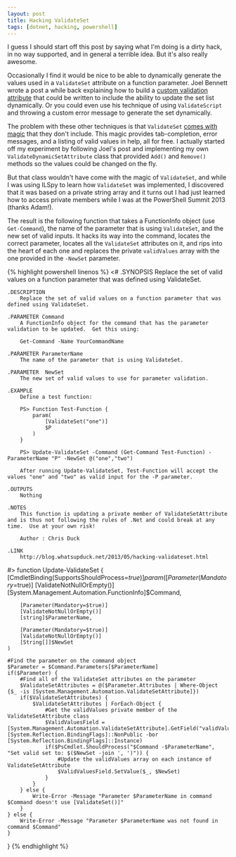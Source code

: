 ```yaml
---
layout: post
title: Hacking ValidateSet
tags: [dotnet, hacking, powershell]
---
```

I guess I should start off this post by saying what I'm doing is a dirty hack, in no way supported, and in general a terrible idea.  But it's also really awesome.

Occasionally I find it would be nice to be able to dynamically generate the values used in a ``ValidateSet`` attribute on a function parameter.  Joel Bennett wrote a post a while back explaining how to build a [custom validation attribute](http://huddledmasses.org/better-error-messages-for-powershell-validatepattern/) that could be written to include the ability to update the set list dynamically. Or you could even use his technique of using ``ValidateScript`` and throwing a custom error message to generate the set dynamically.

The problem with these other techniques is that ``ValidateSet`` [comes with magic](http://blogs.msdn.com/b/powershell/archive/2006/05/10/594175.aspx") that they don't include.  This magic provides tab-completion, error messages, and a listing of valid values in help, all for free.  I actually started off my experiment by following Joel's post and implementing my own ``ValidateDynamicSetAttribute`` class that provided ``Add()`` and ``Remove()`` methods so the values could be changed on the fly.

But that class wouldn't have come with the magic of ``ValidateSet``, and while I was using ILSpy to learn how ``ValidateSet`` was implemented, I discovered that it was based on a private string array and it turns out I had just learned how to access private members while I was at the PowerShell Summit 2013 (thanks Adam!).

The result is the following function that takes a FunctionInfo object (use ``Get-Command``), the name of the parameter that is using ``ValidateSet``, and the new set of valid inputs.  It hacks its way into the command, locates the correct parameter, locates all the ``ValidateSet`` attributes on it, and rips into the heart of each one and replaces the private ``validValues`` array with the one provided in the ``-NewSet`` parameter.

{% highlight powershell linenos %}
<#
	.SYNOPSIS
		Replace the set of valid values on a function parameter that was defined using ValidateSet.

	.DESCRIPTION
		Replace the set of valid values on a function parameter that was defined using ValidateSet.

	.PARAMETER Command
		A FunctionInfo object for the command that has the parameter validation to be updated.  Get this using:

		Get-Command -Name YourCommandName

	.PARAMETER ParameterName
		The name of the parameter that is using ValidateSet.

	.PARAMETER  NewSet
		The new set of valid values to use for parameter validation.

	.EXAMPLE
		Define a test function:

		PS> Function Test-Function {
			param(
				[ValidateSet("one")]
				$P
			)
		}

		PS> Update-ValidateSet -Command (Get-Command Test-Function) -ParameterName "P" -NewSet @("one","two")

		After running Update-ValidateSet, Test-Function will accept the values "one" and "two" as valid input for the -P parameter.

	.OUTPUTS
		Nothing

	.NOTES
		This function is updating a private member of ValidateSetAttribute and is thus not following the rules of .Net and could break at any time.  Use at your own risk!

		Author : Chris Duck

	.LINK
		http://blog.whatsupduck.net/2013/05/hacking-validateset.html
#>
function Update-ValidateSet {
	[CmdletBinding(SupportsShouldProcess=$true)]
	param(
		[Parameter(Mandatory=$true)]
		[ValidateNotNullOrEmpty()]
		[System.Management.Automation.FunctionInfo]$Command,

		[Parameter(Mandatory=$true)]
		[ValidateNotNullOrEmpty()]
		[string]$ParameterName,

		[Parameter(Mandatory=$true)]
		[ValidateNotNullOrEmpty()]
		[String[]]$NewSet
	)

	#Find the parameter on the command object
	$Parameter = $Command.Parameters[$ParameterName]
	if($Parameter) {
		#Find all of the ValidateSet attributes on the parameter
		$ValidateSetAttributes = @($Parameter.Attributes | Where-Object {$_ -is [System.Management.Automation.ValidateSetAttribute]})
		if($ValidateSetAttributes) {
			$ValidateSetAttributes | ForEach-Object {
				#Get the validValues private member of the ValidateSetAttribute class
				$ValidValuesField = [System.Management.Automation.ValidateSetAttribute].GetField("validValues", [System.Reflection.BindingFlags]::NonPublic -bor [System.Reflection.BindingFlags]::Instance)
				if($PsCmdlet.ShouldProcess("$Command -$ParameterName", "Set valid set to: $($NewSet -join ', ')")) {
					#Update the validValues array on each instance of ValidateSetAttribute
					$ValidValuesField.SetValue($_, $NewSet)
				}
			}
		} else {
			Write-Error -Message "Parameter $ParameterName in command $Command doesn't use [ValidateSet()]"
		}
	} else {
		Write-Error -Message "Parameter $ParameterName was not found in command $Command"
	}
}
{% endhighlight %}